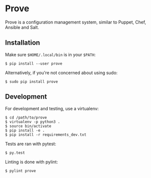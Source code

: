 # Prove

Prove is a configuration management system, similar to Puppet, Chef, Ansible and Salt.

## Installation

Make sure `$HOME/.local/bin` is in your `$PATH`:

	$ pip install --user prove

Alternatively, if you're not concerned about using sudo:

	$ sudo pip install prove

## Development

For development and testing, use a virtualenv:

	$ cd /path/to/prove
	$ virtualenv -p python3 .
	$ source bin/activate
	$ pip install -e .
	$ pip install -r requirements_dev.txt

Tests are ran with pytest:

	$ py.test

Linting is done with pylint:

	$ pylint prove
